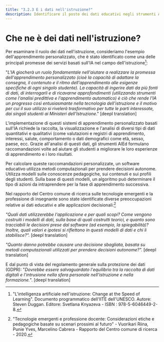 ```yaml
---
title: "3.2.3 E i dati nell'istruzione?"
description: Identificare il posto dei dati educativi negli strumenti AIEd.
---
```

# Che ne è dei dati nell'istruzione?
Per esaminare il ruolo dei dati nell'istruzione, consideriamo l'esempio dell'apprendimento personalizzato, che è stato identificato come una delle principali promesse dei servizi basati sull'IA nel campo dell'istruzione[^1]:

"*L'IA giocherà un ruolo fondamentale nell'aiutare a realizzare la promessa dell'apprendimento personalizzato (cioè la capacità di adattare la consegna, il contenuto e il ritmo dell'apprendimento alle esigenze specifiche di ogni singolo studente). La capacità di ingerire dati da più fonti di dati, di interrogarli e di ricavarne approfondimenti (utilizzando strumenti come l'analisi predittiva e l'apprendimento automatico) è ciò che rende l'IA un progresso così entusiasmante nella tecnologia dell'istruzione e il motivo per cui il suo utilizzo si rivelerà trasformativo per tutte le parti interessate, dai singoli studenti ai Ministeri dell'Istruzione*." [deepl translation]

L'implementazione di questi sistemi di apprendimento personalizzato basati sull'IA richiede la raccolta, la visualizzazione e l'analisi di diversi tipi di dati quantitativi e qualitativi (come valutazioni e registri di apprendimento, interessi, salute, comportamento o dati demografici come età, sesso, paese, ecc. Grazie all'analisi di questi dati, gli strumenti AIEd formulano raccomandazioni volte ad aiutare gli studenti a migliorare le loro esperienze di apprendimento e i loro risultati.

Per calcolare queste raccomandazioni personalizzate, un software educativo utilizza metodi computazionali per prendere decisioni autonome. Utilizza modelli sulle conoscenze pedagogiche, sui contenuti e sui profili degli studenti. Sulla base di questi modelli, un algoritmo può determinare il tipo di azioni da intraprendere per la fase di apprendimento successiva.

Nel rapporto del Centro comune di ricerca sulle tecnologie emergenti e la professione di insegnante sono state identificate diverse preoccupazioni relative ai dati educativi e alle applicazioni decisionali:[^2]

*"Quali dati utilizzerebbe l'applicazione e per quali scopi? Come vengono costruiti i modelli di dati, sulla base di quali costrutti teorici, e quanto sono tracciabili le decisioni prese dal software (ad esempio, la spiegabilità)? Inoltre, quali valori e ipotesi si riflettono in questi modelli di dati e chi li stabilisce?".* [deepl translation]

*"Quanto danno potrebbe causare una decisione sbagliata, basata su metodi computazionali utilizzati per prendere decisioni autonome?".* [deepl translation]

E dal punto di vista del regolamento generale sulla protezione dei dati (GDPR): "*Dovrebbe essere salvaguardato l'equilibrio tra la raccolta di dati digitali e l'intrusione nella sfera personale nell'istruzione e nella formazione.*". [deepl translation]

[^1]: "L'intelligenza artificiale nell'istruzione: Change at the Speed of Learning". Documento programmatico dell'IITE dell'UNESCO. Autore: Steven Duggan. Editore: Svetlana Knyazeva - ISBN : 978-5-6046449-2-8.

[^2]: "Tecnologie emergenti e professione docente: Considerazioni etiche e pedagogiche basate su scenari prossimi al futuro" - Vuorikari Riina, Punie Yves, Marcelino Cabrera - Rapporto del Centro comune di ricerca - 2020.
